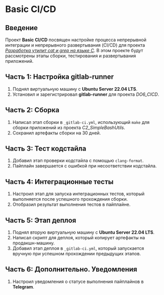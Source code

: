 # Basic CI/CD

## Введение

Проект **Basic CI/CD** посвящен настройке процесса непрерывной интеграции и непрерывного развертывания (CI/CD) для проекта [*Разработка утилит cat и grep на языке С*](https://github.com/IvanVito/C/tree/main/copy_grep_and_cat). В этом проекте будут рассмотрены этапы сборки, тестирования и развертывания приложений.

## Часть 1: Настройка gitlab-runner

1. Поднял виртуальную машину с **Ubuntu Server 22.04 LTS**.
2. Установил и зарегистрировал **gitlab-runner** для проекта *DO6_CICD*.

## Часть 2: Сборка

1. Написал этап сборки в `_gitlab-ci.yml`, использующий `make` для сборки приложений из проекта *C2_SimpleBashUtils*.
2. Сохранил артефакты сборки на 30 дней.

## Часть 3: Тест кодстайла

1. Добавил этап проверки кодстайла с помощью `clang-format`.
2. Пайплайн завершается с ошибкой при несоответствии кодстайла.

## Часть 4: Интеграционные тесты

1. Настроил этап для запуска интеграционных тестов, который выполняется после успешного прохождения сборки.
2. Отобразил результат выполнения тестов в пайплайне.

## Часть 5: Этап деплоя

1. Поднял вторую виртуальную машину с **Ubuntu Server 22.04 LTS**.
2. Написал скрипт для деплоя, который копирует артефакты на продакшн-машину.
3. Добавил этап деплоя в `_gitlab-ci.yml`, который запускается вручную при успешном прохождении предыдущих этапов.

## Часть 6: Дополнительно. Уведомления

1. Настроил уведомления о статусе выполнения пайплайнов в **Telegram**.
